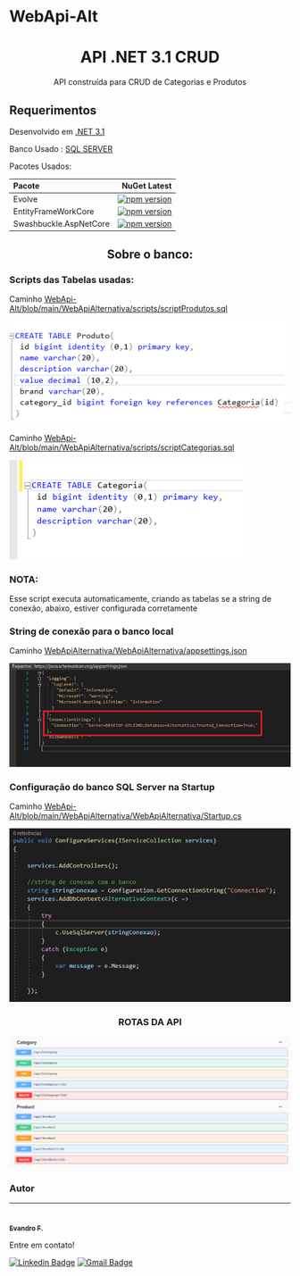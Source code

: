 # WebApi-Alt

<h1 align="center">API .NET 3.1  CRUD </h1>
<p align="center">API construída para CRUD de Categorias e Produtos</p>



<h2>Requerimentos</h2>

<p>Desenvolvido em <a href="https://dotnet.microsoft.com/download">.NET 3.1 </a>  </p>
<p>Banco Usado :  <a href="https://www.microsoft.com/pt-br/sql-server/sql-server-downloads">SQL SERVER</a></p>
Pacotes Usados:

| Pacote  | NuGet Latest |
| :---         |          ---: |
| Evolve   |[![npm version](https://img.shields.io/nuget/v/Evolve)](https://www.nuget.org/packages/Evolve)|
| EntityFrameWorkCore  | [![npm version](https://img.shields.io/nuget/v/Microsoft.EntityFrameworkCore)](https://www.nuget.org/packages/Microsoft.EntityFrameworkCore)|   
| Swashbuckle.AspNetCore  | [![npm version](https://img.shields.io/nuget/v/Evolve)](https://www.nuget.org/packages/Swashbuckle.AspNetCore/)|



<h2 align="center">Sobre o banco: </h2>

<h3>Scripts das Tabelas usadas:</h3>
<p>Caminho <a href="https://github.com/evanzs/WebApi-Alt/blob/main/WebApiAlternativa/scripts/scriptProdutos.sql#L1"> WebApi-Alt/blob/main/WebApiAlternativa/scripts/scriptProdutos.sql </a>  </p>
<img alt="NextLevelWeek" title="#NextLevelWeek" src="https://github.com/evanzs/WebApi-Alt/blob/main/WebApiAlternativa/imgs/scriptProduto.png" />
<p>Caminho <a href="https://github.com/evanzs/WebApi-Alt/blob/main/WebApiAlternativa/scripts/scriptCategorias.sql#L1"> WebApi-Alt/blob/main/WebApiAlternativa/scripts/scriptCategorias.sql </a>  </p>

 <img alt="NextLevelWeek" title="#NextLevelWeek" src="https://github.com/evanzs/WebApi-Alt/blob/main/WebApiAlternativa/imgs/scriptCategoria.png" />
 
 <p><h3>NOTA:</h3> Esse script executa automaticamente, criando as tabelas se a string de conexão, abaixo, estiver configurada corretamente </p>
 
<h3>String de conexão para o banco local</h3>
<p>Caminho <a href="https://github.com/evanzs/WebApi-Alt/blob/main/WebApiAlternativa/WebApiAlternativa/appsettings.json#L10">WebApiAlternativa/WebApiAlternativa/appsettings.json </a>  </p>
 <img alt="NextLevelWeek" title="#NextLevelWeek" src="https://github.com/evanzs/WebApi-Alt/blob/main/WebApiAlternativa/imgs/stringCone.png" />

<h3>Configuração do banco SQL Server na Startup</h3>
<p>Caminho <a href="https://github.com/evanzs/WebApi-Alt/blob/main/WebApiAlternativa/WebApiAlternativa/Startup.cs#L33"> WebApi-Alt/blob/main/WebApiAlternativa/WebApiAlternativa/Startup.cs </a>  </p>
  <img alt="NextLevelWeek" title="#NextLevelWeek" src="https://github.com/evanzs/WebApi-Alt/blob/main/WebApiAlternativa/imgs/startupCone.png" />


<h3 align="center">ROTAS DA API</h3>
 <img alt="NextLevelWeek" title="#NextLevelWeek" src="https://github.com/evanzs/WebApi-Alt/blob/main/WebApiAlternativa/imgs/Rotas.png" />   


### Autor
---

<a href="https://github.com/evanzs">
 <img style="border-radius: 50%;" src="https://avatars.githubusercontent.com/u/24463238?s=96&v=4" width="100px;" alt=""/>
 <br />
 <sub><b>Evandro F. </b></sub></a>


Entre em contato!

 [![Linkedin Badge](https://img.shields.io/badge/-Evandro-blue?style=flat-square&logo=Linkedin&logoColor=white&link=https://www.linkedin.com/in/evandro-fernandin/)](https://www.linkedin.com/in/evandro-fernandin/) 
[![Gmail Badge](https://img.shields.io/badge/-evandrofidk@gmail.com-c14438?style=flat-square&logo=Gmail&logoColor=white&link=mailto:evandrofidk@gmail.com)](mailto:evandrofidk@gmail.com)
